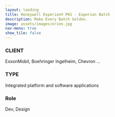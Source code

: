 ```yaml
---
layout: landing
title: Honeywell Experion® PKS - Experion Batch
description: Make Every Batch Golden.
image: assets/images/orion.jpg
nav-menu: true
show_tile: false
---
```


<!-- main -->
<div id="main">

<!-- one -->
<div class="row">
	<div class="4u 12u$(medium)">
		<h3>CLIENT</h3>
		<p>ExxonMobil, Boehringer Ingelheim, Chevron …</p>
	</div>
	<div class="4u 12u$(medium)">
		<h3>TYPE</h3>
		<p>Integrated platform and software applications</p>
	</div>
	<div class="4u$ 12u$(medium)">
		<h3>Role</h3>
		<p>Dev, Design</p>
	</div>
</div>

